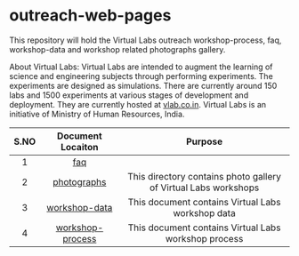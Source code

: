 # outreach-web-pages

  This repository will hold the Virtual Labs outreach
  workshop-process, faq, workshop-data and workshop related
  photographs gallery.

  About Virtual Labs: Virtual Labs are intended to augment
  the learning of science and engineering subjects through
  performing experiments. The experiments are designed as
  simulations. There are currently around 150 labs and
  1500 experiments at various stages of development and
  deployment. They are currently hosted at
  [vlab.co.in](https://www.vlab.co.in/). Virtual Labs is an
  initiative of Ministry of Human Resources, India.


| S.NO | Document Locaiton| Purpose  |
| :---: | :---: | :---: |
| 1 | [faq](https://github.com/virtual-labs/outreach-web-pages/blob/main/faq/virtual-labs-workshop-faq.org) |  | This document contains Virtual Labs faq |
| 2 | [photographs](https://github.com/virtual-labs/outreach-web-pages/tree/main/photographs) | This directory contains photo gallery of Virtual Labs workshops  |
| 3 | [workshop-data](https://github.com/virtual-labs/outreach-web-pages/blob/main/workshop-data/workshops-data.csv) | This document contains Virtual Labs workshop data |
| 4 | [workshop-process](https://github.com/virtual-labs/outreach-web-pages/blob/main/workshop-process/workshop-process.org) | This document contains Virtual Labs workshop process|


 
